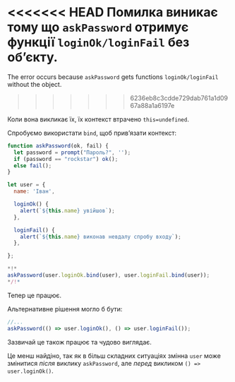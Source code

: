 
<<<<<<< HEAD
Помилка виникає тому що `askPassword` отримує функції `loginOk/loginFail` без об’єкту.
=======
The error occurs because `askPassword` gets functions `loginOk/loginFail` without the object.
>>>>>>> 6236eb8c3cdde729dab761a1d0967a88a1a6197e

Коли вона викликає їх, їх контекст втрачено `this=undefined`.

Спробуємо використати `bind`, щоб прив’язати контекст:

```js run
function askPassword(ok, fail) {
  let password = prompt("Пароль?", '');
  if (password == "rockstar") ok();
  else fail();
}

let user = {
  name: 'Іван',

  loginOk() {
    alert(`${this.name} увійшов`);
  },

  loginFail() {
    alert(`${this.name} виконав невдалу спробу входу`);
  },

};

*!*
askPassword(user.loginOk.bind(user), user.loginFail.bind(user));
*/!*
```

Тепер це працює.

Альтернативне рішення могло б бути:
```js
//...
askPassword(() => user.loginOk(), () => user.loginFail());
```

Зазвичай це також працює та чудово виглядає.

Це менш найдіно, так як в більш складних ситуаціях змінна `user` може змінитися *після* виклику `askPassword`, але *перед* викликом `() => user.loginOk()`. 
